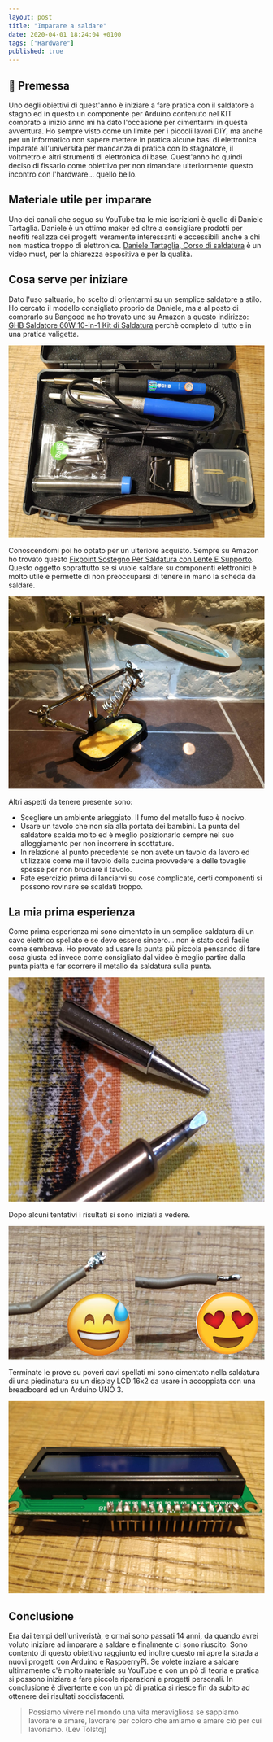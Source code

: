 ```yaml
---
layout: post
title: "Imparare a saldare"
date: 2020-04-01 18:24:04 +0100
tags: ["Hardware"]
published: true
---
```


## :wrench: Premessa

Uno degli obiettivi di quest'anno è iniziare a fare pratica con il saldatore a stagno ed in questo un componente per Arduino contenuto nel KIT comprato a inizio anno mi ha dato l'occasione per cimentarmi in questa avventura.
Ho sempre visto come un limite per i piccoli lavori DIY, ma anche per un informatico non sapere mettere in pratica alcune basi di elettronica imparate all'università per mancanza di pratica con lo stagnatore, il voltmetro e altri strumenti di elettronica di base.
Quest'anno ho quindi deciso di fissarlo come obiettivo per non rimandare ulteriormente questo incontro con l'hardware... quello bello.

## Materiale utile per imparare

Uno dei canali che seguo su YouTube tra le mie iscrizioni è quello di Daniele Tartaglia. Daniele è un ottimo maker ed oltre a consigliare prodotti per neofiti realizza dei progetti veramente interessanti e accessibili anche a chi non mastica troppo di elettronica.
[Daniele Tartaglia, Corso di saldatura](https://www.youtube.com/watch?v=bGw4YCoaZxI&t=669s) è un video must, per la chiarezza espositiva e per la qualità.

## Cosa serve per iniziare

Dato l'uso saltuario, ho scelto di orientarmi su un semplice saldatore a stilo. Ho cercato il modello consigliato proprio da Daniele, ma a al posto di comprarlo su Bangood ne ho trovato uno su Amazon a questo indirizzo: [GHB Saldatore 60W 10-in-1 Kit di Saldatura](https://www.amazon.it/gp/product/B01MD0O47P/ref=ppx_yo_dt_b_asin_title_o01_s00?ie=UTF8&psc=1) perchè completo di tutto e in una pratica valigetta.

![saldatore](./saldatore.jpg)

Conoscendomi poi ho optato per un ulteriore acquisto. Sempre su Amazon ho trovato questo [Fixpoint Sostegno Per Saldatura con Lente E Supporto](https://www.amazon.it/gp/product/B000LB84M4/ref=ppx_yo_dt_b_asin_title_o09_s00?ie=UTF8&psc=1). Questo oggetto soprattutto se si vuole saldare su componenti elettronici è molto utile e permette di non preoccuparsi di tenere in mano la scheda da saldare.

![terzamano](./terzamano.jpg)

Altri aspetti da tenere presente sono:

- Scegliere un ambiente arieggiato. Il fumo del metallo fuso è nocivo.
- Usare un tavolo che non sia alla portata dei bambini. La punta del saldatore scalda molto ed è meglio posizionarlo sempre nel suo alloggiamento per non incorrere in scottature.
- In relazione al punto precedente se non avete un tavolo da lavoro ed utilizzate come me il tavolo della cucina provvedere a delle tovaglie spesse per non bruciare il tavolo.
- Fate esercizio prima di lanciarvi su cose complicate, certi componenti si possono rovinare se scaldati troppo.

## La mia prima esperienza

Come prima esperienza mi sono cimentato in un semplice saldatura di un cavo elettrico spellato e se devo essere sincero... non è stato così facile come sembrava.
Ho provato ad usare la punta più piccola pensando di fare cosa giusta ed invece come consigliato dal video è meglio partire dalla punta piatta e far scorrere il metallo da saldatura sulla punta.

![punte](./punte.jpg)

Dopo alcuni tentativi i risultati si sono iniziati a vedere.

![prove](./prove.jpg)

Terminate le prove su poveri cavi spellati mi sono cimentato nella saldatura di una piedinatura su un display LCD 16x2 da usare in accoppiata con una breadboard ed un Arduino UNO 3.

![display](./display.jpg)

## Conclusione

Era dai tempi dell'univeristà, e ormai sono passati 14 anni, da quando avrei voluto iniziare ad imparare a saldare e finalmente ci sono riuscito.
Sono contento di questo obiettivo raggiunto ed inoltre questo mi apre la strada a nuovi progetti con Arduino e RaspberryPi.
Se volete inziare a saldare ultimamente c'è molto materiale su YouTube e con un pò di teoria e pratica si possono iniziare a fare piccole riparazioni e progetti personali.
In conclusione è divertente e con un pò di pratica si riesce fin da subito ad ottenere dei risultati soddisfacenti.

> Possiamo vivere nel mondo una vita meravigliosa se sappiamo lavorare e amare, lavorare per coloro che amiamo e amare ciò per cui lavoriamo. (Lev Tolstoj)
